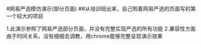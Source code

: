 #网易严选模仿演示(部分页面)
##从培训班出来，自己照着网易严选的页面写的第一个较大的项目

1.此演示参照了网易严选部分页面，并没有完整实现严选的所有功能
2.兼容性方面由于时间关系，没有细细去调教，用chrome能够完整呈现演示效果
